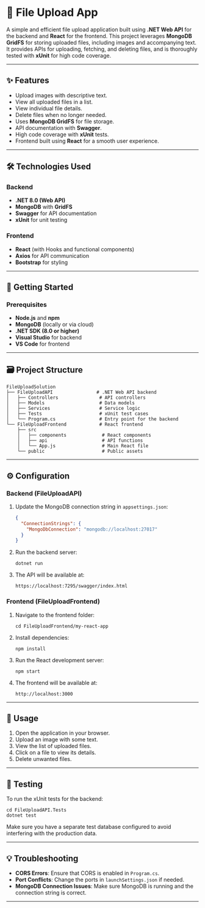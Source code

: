 
# 📁 File Upload App

A simple and efficient file upload application built using **.NET Web API** for the backend and **React** for the frontend. This project leverages **MongoDB GridFS** for storing uploaded files, including images and accompanying text. It provides APIs for uploading, fetching, and deleting files, and is thoroughly tested with **xUnit** for high code coverage.

---

## ✨ Features

- Upload images with descriptive text.
- View all uploaded files in a list.
- View individual file details.
- Delete files when no longer needed.
- Uses **MongoDB GridFS** for file storage.
- API documentation with **Swagger**.
- High code coverage with **xUnit** tests.
- Frontend built using **React** for a smooth user experience.

---

## 🛠️ Technologies Used

### Backend
- **.NET 8.0 (Web API)**
- **MongoDB** with **GridFS**
- **Swagger** for API documentation
- **xUnit** for unit testing

### Frontend
- **React** (with Hooks and functional components)
- **Axios** for API communication
- **Bootstrap** for styling

---

## 🚀 Getting Started

### Prerequisites
- **Node.js** and **npm**
- **MongoDB** (locally or via cloud)
- **.NET SDK (8.0 or higher)**
- **Visual Studio** for backend
- **VS Code** for frontend

---

## 🗃️ Project Structure

```
FileUploadSolution
├── FileUploadAPI                # .NET Web API backend
│   ├── Controllers               # API controllers
│   ├── Models                    # Data models
│   ├── Services                  # Service logic
│   ├── Tests                     # xUnit test cases
│   └── Program.cs                # Entry point for the backend
└── FileUploadFrontend            # React frontend
    ├── src
    │   ├── components             # React components
    │   ├── api                    # API functions
    │   └── App.js                 # Main React file
    └── public                     # Public assets
```

---

## ⚙️ Configuration

### Backend (FileUploadAPI)

1. Update the MongoDB connection string in `appsettings.json`:
   ```json
   {
     "ConnectionStrings": {
       "MongoDbConnection": "mongodb://localhost:27017"
     }
   }
   ```
2. Run the backend server:
   ```
   dotnet run
   ```
3. The API will be available at:
   ```
   https://localhost:7295/swagger/index.html
   ```

### Frontend (FileUploadFrontend)

1. Navigate to the frontend folder:
   ```
   cd FileUploadFrontend/my-react-app
   ```
2. Install dependencies:
   ```
   npm install
   ```
3. Run the React development server:
   ```
   npm start
   ```
4. The frontend will be available at:
   ```
   http://localhost:3000
   ```
---

## 📝 Usage

1. Open the application in your browser.
2. Upload an image with some text.
3. View the list of uploaded files.
4. Click on a file to view its details.
5. Delete unwanted files.

---

## 🧪 Testing

To run the xUnit tests for the backend:
```
cd FileUploadAPI.Tests
dotnet test
```
Make sure you have a separate test database configured to avoid interfering with the production data.

---

## 💡 Troubleshooting

- **CORS Errors**: Ensure that CORS is enabled in `Program.cs`.
- **Port Conflicts**: Change the ports in `launchSettings.json` if needed.
- **MongoDB Connection Issues**: Make sure MongoDB is running and the connection string is correct.

---
